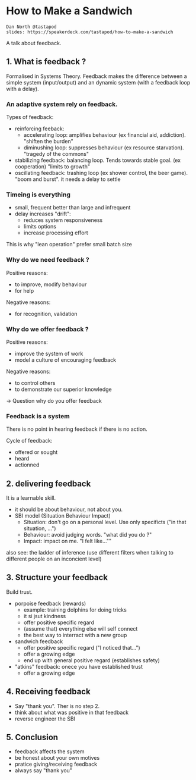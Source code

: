 # How to Make a Sandwich

    Dan North @tastapod
    slides: https://speakerdeck.com/tastapod/how-to-make-a-sandwich

A talk about feedback.

## 1. What is feedback ?

Formalised in Systems Theory. Feedback makes the difference between a simple system (input/output) and an dynamic system (with a feedback loop with a delay).

### An adaptive system rely on feedback.

Types of feedback: 

- reinforcing feeback:
    + accelerating loop: amplifies behaviour (ex financial aid, addiction). "shiften the burden"
    + diminushing loop: suppresses behaviour (ex resource starvation). "tragedy of the commons"
- stabilizing feedback: balancing loop. Tends towards stable goal. (ex cooperation) "limits to growth"
- oscillating feedback: trashing loop (ex shower control, the beer game). "boom and burst". it needs a delay to settle

### Timeing is everything

- small, frequent better than large and infrequent
- delay increases "drift":
    + reduces system responsiveness
    + limits options
    + increase processing effort

This is why "lean operation" prefer small batch size

### Why do we need feedback ?

Positive reasons:

- to improve, modify behaviour
- for help

Negative reasons:

- for recognition, validation

### Why do we offer feedback ?

Positive reasons:

- improve the system of work
- model a culture of encouraging feedback

Negative reasons:

- to control others
- to demonstrate our superior knowledge

-> Question why do you offer feedback

### Feedback is a system

There is no point in hearing feedback if there is no action.

Cycle of feedback: 

- offered or sought
- heard
- actionned

## 2. delivering feedback
It is a learnable skill.

- it should be about behaviour, not about you.
- SBI model (Situation Behaviour Impact)
    + Situation: don't go on a personal level. Use only specificts ("in that situation, ...")
    + Behaviour: avoid judging words. "what did you do ?"
    + Impact: impact on me. "I felt like...""

also see: the ladder of inference (use different filters when talking to different people on an inconcient level)


## 3. Structure your feedback
Build trust.

- porpoise feedback (rewards)
    + example: training dolphins for doing tricks
    + it si jsut kindness
    + offer positive specific regard
    + (assume that) everything else will self connect
    + the best way to interract with a new group
- sandwich feedback
    + offer positive specific regard ("I noticed that...")
    + offer a growing edge
    + end up with general positive regard (establishes safety)
- "atkins" feedback: onece you have established trust
    + offer a growing edge

## 4. Receiving feedback
- Say "thank you". Ther is no step 2.
- think about what was positive in that feedback
- reverse engineer the SBI

## 5. Conclusion
- feedback affects the system
- be honest about your own motives
- pratice giving/receiving feedback
- always say "thank you"
